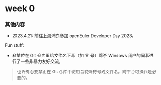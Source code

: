 # week 0

### 其他内容

- 2023.4.21: 前往上海浦东参加 openEuler Developer Day 2023。

Fun stuff:

- 和某位在 Git 仓库里给文件名下毒（加  冒  号）爆杀 Windows 用户的同事进行了一些非暴力友好交流。

> 也许有必要禁止在 Git 仓库中使用含特殊符号的文件名。跨平台可操作是必要的。